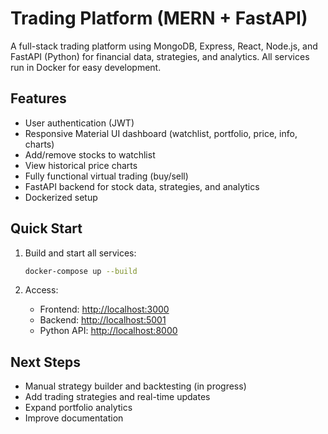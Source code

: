 # Trading Platform (MERN + FastAPI)

A full-stack trading platform using MongoDB, Express, React, Node.js, and FastAPI (Python) for financial data, strategies, and analytics. All services run in Docker for easy development.


## Features

- User authentication (JWT)
- Responsive Material UI dashboard (watchlist, portfolio, price, info, charts)
- Add/remove stocks to watchlist
- View historical price charts
- Fully functional virtual trading (buy/sell)
- FastAPI backend for stock data, strategies, and analytics
- Dockerized setup


## Quick Start

1. Build and start all services:

   ```sh
   docker-compose up --build
   ```

2. Access:

   - Frontend: [http://localhost:3000](http://localhost:3000)
   - Backend: [http://localhost:5001](http://localhost:5001)
   - Python API: [http://localhost:8000](http://localhost:8000)


## Next Steps

- Manual strategy builder and backtesting (in progress)
- Add trading strategies and real-time updates
- Expand portfolio analytics
- Improve documentation